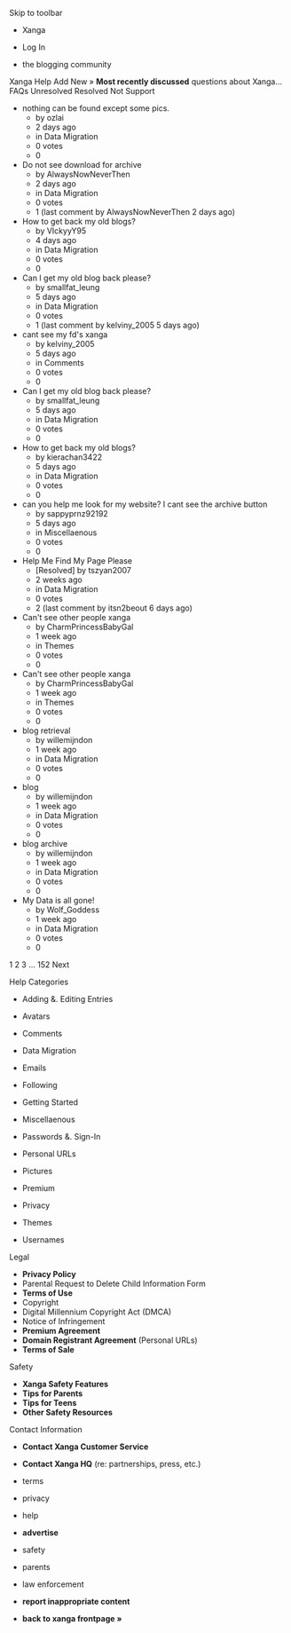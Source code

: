 Skip to toolbar

*   Xanga

*   Log In

*   the blogging community

Xanga Help Add New » **Most recently discussed** questions about Xanga… FAQs Unresolved Resolved Not Support

*   nothing can be found except some pics.
    *   by ozlai
    *   2 days ago
    *   in Data Migration
    *   0 votes
    *   0
*   Do not see download for archive
    *   by AlwaysNowNeverThen
    *   2 days ago
    *   in Data Migration
    *   0 votes
    *   1 (last comment by AlwaysNowNeverThen 2 days ago)
*   How to get back my old blogs?
    *   by VIckyyY95
    *   4 days ago
    *   in Data Migration
    *   0 votes
    *   0
*   Can I get my old blog back please?
    *   by smallfat\_leung
    *   5 days ago
    *   in Data Migration
    *   0 votes
    *   1 (last comment by kelviny\_2005 5 days ago)
*   cant see my fd's xanga
    *   by kelviny\_2005
    *   5 days ago
    *   in Comments
    *   0 votes
    *   0
*   Can I get my old blog back please?
    *   by smallfat\_leung
    *   5 days ago
    *   in Data Migration
    *   0 votes
    *   0
*   How to get back my old blogs?
    *   by kierachan3422
    *   5 days ago
    *   in Data Migration
    *   0 votes
    *   0
*   can you help me look for my website? I cant see the archive button
    *   by sappyprnz92192
    *   5 days ago
    *   in Miscellaenous
    *   0 votes
    *   0
*   Help Me Find My Page Please
    *   \[Resolved\] by tszyan2007
    *   2 weeks ago
    *   in Data Migration
    *   0 votes
    *   2 (last comment by itsn2beout 6 days ago)
*   Can't see other people xanga
    *   by CharmPrincessBabyGal
    *   1 week ago
    *   in Themes
    *   0 votes
    *   0
*   Can't see other people xanga
    *   by CharmPrincessBabyGal
    *   1 week ago
    *   in Themes
    *   0 votes
    *   0
*   blog retrieval
    *   by willemijndon
    *   1 week ago
    *   in Data Migration
    *   0 votes
    *   0
*   blog
    *   by willemijndon
    *   1 week ago
    *   in Data Migration
    *   0 votes
    *   0
*   blog archive
    *   by willemijndon
    *   1 week ago
    *   in Data Migration
    *   0 votes
    *   0
*   My Data is all gone!
    *   by Wolf\_Goddess
    *   1 week ago
    *   in Data Migration
    *   0 votes
    *   0

1 2 3 ... 152 Next

Help Categories

*   Adding &. Editing Entries
*   Avatars
*   Comments
*   Data Migration
*   Emails
*   Following
*   Getting Started
*   Miscellaenous

*   Passwords &. Sign-In
*   Personal URLs
*   Pictures
*   Premium
*   Privacy
*   Themes
*   Usernames

Legal

*   **Privacy Policy**
*   Parental Request to Delete Child Information Form
*   **Terms of Use**
*   Copyright
*   Digital Millennium Copyright Act (DMCA)
*   Notice of Infringement
*   **Premium Agreement**
*   **Domain Registrant Agreement** (Personal URLs)
*   **Terms of Sale**

Safety

*   **Xanga Safety Features**
*   **Tips for Parents**
*   **Tips for Teens**
*   **Other Safety Resources**

Contact Information

*   **Contact Xanga Customer Service**
*   **Contact Xanga HQ** (re: partnerships, press, etc.)

*   terms
*   privacy
*   help
*   **advertise**

*   safety
*   parents
*   law enforcement
*   **report inappropriate content**

*   **back to xanga frontpage »**